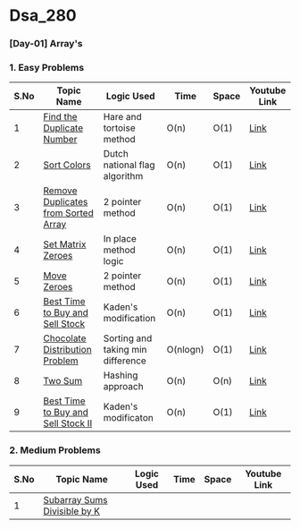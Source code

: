 # Dsa_280

### [Day-01] Array's 
### 1. Easy Problems

S.No | Topic Name | Logic Used | Time | Space | Youtube Link
----| -------------| ----------|------| ------|------|
1 | [Find the Duplicate Number](https://github.com/ajay-nikumbh/Dsa_280/tree/main/01.%20Arrays/1.%20Easy/01.%20Find%20the%20Duplicate%20Number) | Hare and tortoise method | O(n) | O(1) | [Link](https://www.youtube.com/watch?v=32Ll35mhWg0&t=18s)
2 | [Sort Colors](https://github.com/ajay-nikumbh/Dsa_280/tree/main/01.%20Arrays/1.%20Easy/02.%20Sort%20Colors) | Dutch national flag algorithm  | O(n) | O(1) | [Link](https://www.youtube.com/watch?v=oaVa-9wmpns&t=9s)
3 | [Remove Duplicates from Sorted Array](https://github.com/ajay-nikumbh/Dsa_280/tree/main/01.%20Arrays/1.%20Easy/03.%20Remove%20Duplicates%20from%20Sorted%20Array) | 2 pointer method | O(n) | O(1) |  [Link](https://www.youtube.com/watch?v=Fm_p9lJ4Z_8&t=9s)
4 | [Set Matrix Zeroes](https://github.com/ajay-nikumbh/Dsa_280/tree/main/01.%20Arrays/1.%20Easy/04.%20Set%20Matrix%20Zeroes) | In place method logic |O(n) | O(1) | [Link](https://www.youtube.com/watch?v=M65xBewcqcI&t=745s)
5 | [Move Zeroes](https://github.com/ajay-nikumbh/Dsa_280/tree/main/01.%20Arrays/1.%20Easy/05.%20Move%20Zeroes) | 2 pointer method |  O(n) | O(1) |  [Link](https://www.youtube.com/watch?v=PNJoyRaIW7U&t=16s)
6 | [Best Time to Buy and Sell Stock](https://github.com/ajay-nikumbh/Dsa_280/tree/main/01.%20Arrays/1.%20Easy/06.%20Best%20Time%20to%20Buy%20and%20Sell%20Stock) | Kaden's modification | O(n) | O(1) | [Link](https://www.youtube.com/watch?v=eMSfBgbiEjk&t=3s)
7 | [Chocolate Distribution Problem](https://github.com/ajay-nikumbh/Dsa_280/tree/main/01.%20Arrays/1.%20Easy/07.%20Chocolate%20Distribution%20Problem) | Sorting and taking min difference | O(nlogn) | O(1) | [Link](https://www.youtube.com/watch?v=jjPw45HkMQs&t=53s)
8 | [Two Sum](https://github.com/ajay-nikumbh/Dsa_280/tree/main/01.%20Arrays/1.%20Easy/08.%20Two%20Sum) | Hashing approach | O(n) | O(n) | [Link](https://www.youtube.com/watch?v=dRUpbt8vHpo)
9 | [Best Time to Buy and Sell Stock II](https://github.com/ajay-nikumbh/Dsa_280/tree/main/01.%20Arrays/1.%20Easy/09.%20Best%20Time%20to%20Buy%20and%20Sell%20Stock%20II) | Kaden's modificaton | O(n) | O(1) | [Link](https://www.youtube.com/watch?v=K8iHi8AW1ls)

### 2. Medium Problems

S.No | Topic Name | Logic Used | Time | Space | Youtube Link
----| -------------| ----------|------| ------|------|
1 | [Subarray Sums Divisible by K](https://github.com/ajay-nikumbh/Dsa_280/tree/main/01.%20Arrays/2.%20Medium/01.%20Subarray%20Sums%20Divisible%20by%20K) | 
